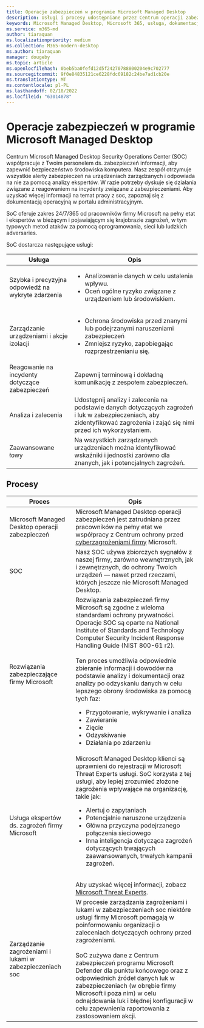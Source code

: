 ```yaml
---
title: Operacje zabezpieczeń w programie Microsoft Managed Desktop
description: Usługi i procesy udostępniane przez Centrum operacji zabezpieczeń
keywords: Microsoft Managed Desktop, Microsoft 365, usługa, dokumentacja
ms.service: m365-md
author: tiaraquan
ms.localizationpriority: medium
ms.collection: M365-modern-desktop
ms.author: tiaraquan
manager: dougeby
ms.topic: article
ms.openlocfilehash: 0beb5ba0fefd12d5f24270788800204e9c702777
ms.sourcegitcommit: 9f0e84835121ce6228fdc69182c24be7ad1cb20e
ms.translationtype: MT
ms.contentlocale: pl-PL
ms.lasthandoff: 02/18/2022
ms.locfileid: "63014878"
---
```

# <a name="security-operations-in-microsoft-managed-desktop"></a>Operacje zabezpieczeń w programie Microsoft Managed Desktop

Centrum Microsoft Managed Desktop Security Operations Center (SOC) współpracuje z Twoim personelem ds. zabezpieczeń informacji, aby zapewnić bezpieczeństwo środowiska komputera. Nasz zespół otrzymuje wszystkie alerty zabezpieczeń na urządzeniach zarządzanych i odpowiada na nie za pomocą analizy ekspertów. W razie potrzeby dyskuje się działania związane z reagowaniem na incydenty związane z zabezpieczeniami. Aby uzyskać więcej informacji na temat pracy z soc, zapoznaj się z dokumentacją operacyjną w portalu administracyjnym.

SoC oferuje zakres 24/7/365 od pracowników firmy Microsoft na pełny etat i ekspertów w bieżącym i pojawiającym się krajobrazie zagrożeń, w tym typowych metod ataków za pomocą oprogramowania, sieci lub ludzkich adversaries.

SoC dostarcza następujące usługi:

| Usługa | Opis |
| ------ | ------ |
| Szybka i precyzyjna odpowiedź na wykryte zdarzenia | <ul><li>Analizowanie danych w celu ustalenia wpływu.</li><li>Oceń ogólne ryzyko związane z urządzeniem lub środowiskiem.</li></ul>
| Zarządzanie urządzeniami i akcje izolacji | <ul><li>Ochrona środowiska przed znanymi lub podejrzanymi naruszeniami zabezpieczeń</li><li>Zmniejsz ryzyko, zapobiegając rozprzestrzenianiu się.</li></ul>
| Reagowanie na incydenty dotyczące zabezpieczeń | Zapewnij terminową i dokładną komunikację z zespołem zabezpieczeń. |
| Analiza i zalecenia | Udostępnij analizy i zalecenia na podstawie danych dotyczących zagrożeń i luk w zabezpieczeniach, aby zidentyfikować zagrożenia i zająć się nimi przed ich wykorzystaniem.
| Zaawansowane łowy | Na wszystkich zarządzanych urządzeniach można identyfikować wskaźniki i jednostki zarówno dla znanych, jak i potencjalnych zagrożeń.|

## <a name="processes"></a>Procesy

| Proces | Opis |
| ------ | ------ |
| Microsoft Managed Desktop operacji zabezpieczeń |  Microsoft Managed Desktop operacji zabezpieczeń jest zatrudniana przez pracowników na pełny etat we współpracy z Centrum ochrony przed [cyberzagrożeniami firmy](https://www.microsoft.com/msrc/cdoc) Microsoft. |
| SOC | Nasz SOC używa zbiorczych sygnałów z naszej firmy, zarówno wewnętrznych, jak i zewnętrznych, do ochrony Twoich urządzeń — nawet przed rzeczami, których jeszcze nie Microsoft Managed Desktop.
| Rozwiązania zabezpieczające firmy Microsoft | Rozwiązania zabezpieczeń firmy Microsoft są zgodne z wieloma standardami ochrony prywatności. Operacje SOC są oparte na National Institute of Standards and Technology Computer Security Incident Response Handling Guide (NIST 800-61 r2). <br><br> Ten proces umożliwia odpowiednie zbieranie informacji i dowodów na podstawie analizy i dokumentacji oraz analizy po odzyskaniu danych w celu lepszego obrony środowiska za pomocą tych faz: <ul><li>Przygotowanie, wykrywanie i analiza</li><li>Zawieranie</li><li>Zięcie</li><li>Odzyskiwanie</li><li>Działania po zdarzeniu</li></ul>
| Usługa ekspertów ds. zagrożeń firmy Microsoft | Microsoft Managed Desktop klienci są uprawnieni do rejestracji w Microsoft Threat Experts usługi. SoC korzysta z tej usługi, aby lepiej zrozumieć złożone zagrożenia wpływające na organizację, takie jak: <br><ul><li>Alertuj o zapytaniach</li><li>Potencjalnie naruszone urządzenia</li><li>Główna przyczyna podejrzanego połączenia sieciowego</li><li>Inna inteligencja dotycząca zagrożeń dotyczących trwających zaawansowanych, trwałych kampanii zagrożeń.</li></ul><br>Aby uzyskać więcej informacji, zobacz [Microsoft Threat Experts](/windows/security/threat-protection/microsoft-defender-atp/microsoft-threat-experts).|
| Zarządzanie zagrożeniami i lukami w zabezpieczeniach soc | W procesie zarządzania zagrożeniami i lukami w zabezpieczeniach soc niektóre usługi firmy Microsoft pomagają w poinformowaniu organizacji o zaleceniach dotyczących ochrony przed zagrożeniami. <br><br>SoC zużywa dane z Centrum zabezpieczeń programu Microsoft Defender dla punktu końcowego oraz z odpowiednich źródeł danych luk w zabezpieczeniach (w obrębie firmy Microsoft i poza nim) w celu odnajdowania luk i błędnej konfiguracji w celu zapewnienia raportowania z zastosowaniem akcji. |
